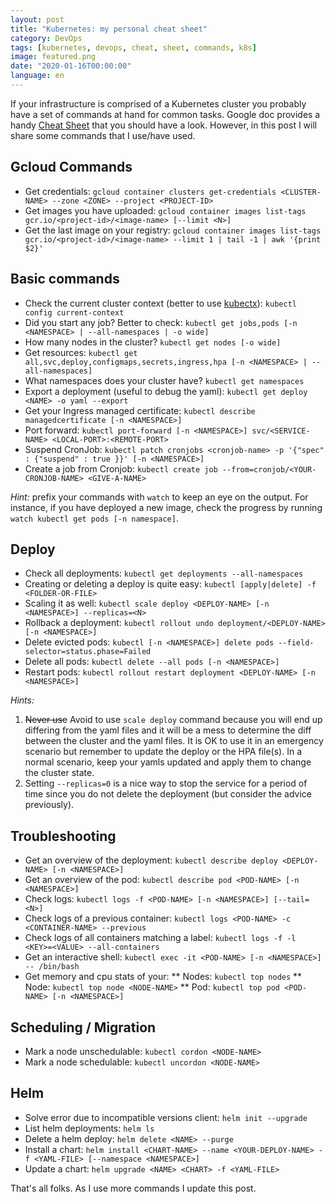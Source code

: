 ```yaml
---
layout: post
title: "Kubernetes: my personal cheat sheet"
category: DevOps
tags: [kubernetes, devops, cheat, sheet, commands, k8s]
image: featured.png
date: "2020-01-16T00:00:00"
language: en
---
```


If your infrastructure is comprised of a Kubernetes cluster you probably have a set of commands at hand for common tasks. Google doc provides a handy [Cheat Sheet](https://kubernetes.io/docs/reference/kubectl/cheatsheet/) that you should have a look. However, in this post I will share some commands that I use/have used.

## Gcloud Commands

- Get credentials: `gcloud container clusters get-credentials <CLUSTER-NAME> --zone <ZONE> --project <PROJECT-ID>`
- Get images you have uploaded: `gcloud container images list-tags gcr.io/<project-id>/<image-name> [--limit <N>]`
- Get the last image on your registry: `gcloud container images list-tags gcr.io/<project-id>/<image-name> --limit 1 | tail -1 | awk '{print $2}'`

## Basic commands

- Check the current cluster context (better to use [kubectx](https://github.com/ahmetb/kubectx/)): `kubectl config current-context`
- Did you start any job? Better to check: `kubectl get jobs,pods [-n <NAMESPACE> | --all-namespaces | -o wide]`
- How many nodes in the cluster? `kubectl get nodes [-o wide]`
- Get resources: `kubectl get all,svc,deploy,configmaps,secrets,ingress,hpa [-n <NAMESPACE> | --all-namespaces]`
- What namespaces does your cluster have? `kubectl get namespaces`
- Export a deployment (useful to debug the yaml): `kubectl get deploy <NAME> -o yaml --export`
- Get your Ingress managed certificate: `kubectl describe managedcertificate [-n <NAMESPACE>]`
- Port forward: `kubectl port-forward [-n <NAMESPACE>] svc/<SERVICE-NAME> <LOCAL-PORT>:<REMOTE-PORT>`
- Suspend CronJob: `kubectl patch cronjobs <cronjob-name> -p '{"spec" : {"suspend" : true }}' [-n <NAMESPACE>]`
- Create a job from Cronjob: `kubectl create job --from=cronjob/<YOUR-CRONJOB-NAME> <GIVE-A-NAME>`

_Hint:_ prefix your commands with `watch` to keep an eye on the output. For instance, if you have deployed a new image, check the progress by running `watch kubectl get pods [-n namespace]`.

## Deploy

- Check all deployments: `kubectl get deployments --all-namespaces`
- Creating or deleting a deploy is quite easy: `kubectl [apply|delete] -f <FOLDER-OR-FILE>`
- Scaling it as well: `kubectl scale deploy <DEPLOY-NAME> [-n <NAMESPACE>] --replicas=<N>`
- Rollback a deployment: `kubectl rollout undo deployment/<DEPLOY-NAME> [-n <NAMESPACE>]`
- Delete evicted pods: `kubectl [-n <NAMESPACE>] delete pods --field-selector=status.phase=Failed`
- Delete all pods: `kubectl delete --all pods [-n <NAMESPACE>]`
- Restart pods: `kubectl rollout restart deployment <DEPLOY-NAME> [-n <NAMESPACE>]`

_Hints:_

1. ~~Never use~~ Avoid to use `scale deploy` command because you will end up differing from the yaml files and it will be a mess to determine the diff between the cluster and the yaml files. It is OK to use it in an emergency scenario but remember to update the deploy or the HPA file(s). In a normal scenario, keep your yamls updated and apply them to change the cluster state.
1. Setting `--replicas=0` is a nice way to stop the service for a period of time since you do not delete the deployment (but consider the advice previously).

## Troubleshooting

- Get an overview of the deployment: `kubectl describe deploy <DEPLOY-NAME> [-n <NAMESPACE>]`
- Get an overview of the pod: `kubectl describe pod <POD-NAME> [-n <NAMESPACE>] `
- Check logs: `kubectl logs -f <POD-NAME> [-n <NAMESPACE>] [--tail=<N>]`
- Check logs of a previous container: `kubectl logs <POD-NAME> -c <CONTAINER-NAME> --previous`
- Check logs of all containers matching a label: `kubectl logs -f -l <KEY>=<VALUE> --all-containers`
- Get an interactive shell: `kubectl exec -it <POD-NAME> [-n <NAMESPACE>] -- /bin/bash`
- Get memory and cpu stats of your:
  ** Nodes: `kubectl top nodes`
  ** Node: `kubectl top node <NODE-NAME>`
  \*\* Pod: `kubectl top pod <POD-NAME> [-n <NAMESPACE>]`

## Scheduling / Migration

- Mark a node unschedulable: `kubectl cordon <NODE-NAME>`
- Mark a node schedulable: `kubectl uncordon <NODE-NAME>`

## Helm

- Solve error due to incompatible versions client: `helm init --upgrade`
- List helm deployments: `helm ls`
- Delete a helm deploy: `helm delete <NAME> --purge`
- Install a chart: `helm install <CHART-NAME> --name <YOUR-DEPLOY-NAME> -f <YAML-FILE> [--namespace <NAMESPACE>]`
- Update a chart: `helm upgrade <NAME> <CHART> -f <YAML-FILE>`

That's all folks. As I use more commands I update this post.
